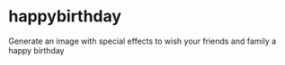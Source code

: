 # happybirthday
Generate an image with special effects to wish your friends and family a happy birthday
